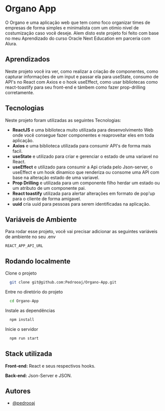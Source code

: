 
# Organo App
O Organo e uma aplicação web que tem como foco organizar times de empresas de forma simples e minimalista com um otimio nivel de costumização caso você deseje. Alem disto este projeto foi feito com base no meu Aprendizado do curso Oracle Next Education em parceria com Alura.



## Aprendizados

Neste projeto você ira ver, como realizar a criação de componentes, como capturar informações de um input e passar ela para useState, consumo de API's no React com Axios e o hook useEffect, como usar bibliotecas como react-toastify para seu front-end e támbem como fazer prop-drilling corretamente.


## Tecnologias

Neste projeto foram utilizadas as seguintes Tecnologias:

- **ReactJS** e uma biblioteca muito utilizada para desenvolvimento Web onde você consegue fazer componentes e reaproveitar eles em toda aplicação.
- **Axios** e uma biblioteca utilizada para consumir API's de forma mais facil.
- **useState** e utilizado para criar e gerenciar o estado de uma variavel no React.
- **useEffect** e utilizado para consumir a Api criada pelo Json-server, o useEffect e um hook dinamico que renderiza ou consome uma API com base na alteração estado de uma variavel.
- **Prop Drilling** e utilizada para um componente filho herdar um estado ou um atributo de um componente pai.
- **React toastify** utilizada para alertar alterações em formato de pop'up para o cliente de forma amigavel.
- **uuid** cria uuid para pessoas para serem identificadas na aplicação.





## Variáveis de Ambiente

Para rodar esse projeto, você vai precisar adicionar as seguintes variáveis de ambiente no seu .env

`REACT_APP_API_URL`



## Rodando localmente

Clone o projeto

```bash
  git clone git@github.com:Pedrooaj/Organo-App.git
```

Entre no diretório do projeto

```bash
  cd Organo-App
```

Instale as dependências

```bash
  npm install
```

Inicie o servidor

```bash
  npm run start
```


## Stack utilizada

**Front-end:** React e seus respectivos hooks.

**Back-end:** Json-Server e JSON.


## Autores

- [@pedrooaj](https://www.github.com/pedrooaj)

